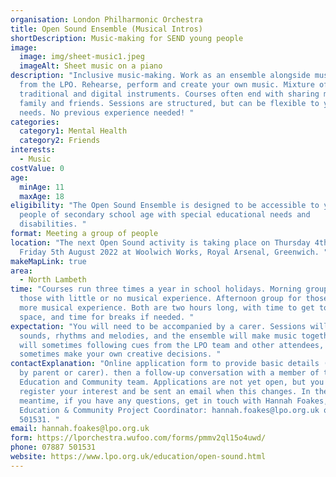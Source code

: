 ```yaml
---
organisation: London Philharmonic Orchestra
title: Open Sound Ensemble (Musical Intros)
shortDescription: Music-making for SEND young people
image:
  image: img/sheet-music1.jpeg
  imageAlt: Sheet music on a piano
description: "Inclusive music-making. Work as an ensemble alongside musicians
  from the LPO. Rehearse, perform and create your own music. Mixture of
  traditional and digital instruments. Courses often end with sharing music with
  family and friends. Sessions are structured, but can be flexible to your
  needs. No previous experience needed! "
categories:
  category1: Mental Health
  category2: Friends
interests:
  - Music
costValue: 0
age:
  minAge: 11
  maxAge: 18
eligibility: "The Open Sound Ensemble is designed to be accessible to young
  people of secondary school age with special educational needs and
  disabilities. "
format: Meeting a group of people
location: "The next Open Sound activity is taking place on Thursday 4th and
  Friday 5th August 2022 at Woolwich Works, Royal Arsenal, Greenwich. "
makeMapLink: true
area:
  - North Lambeth
time: "Courses run three times a year in school holidays. Morning group for
  those with little or no musical experience. Afternoon group for those with
  more musical experience. Both are two hours long, with time to get to know the
  space, and time for breaks if needed. "
expectation: "You will need to be accompanied by a carer. Sessions will explore
  sounds, rhythms and melodies, and the ensemble will make music together. You
  will sometimes following cues from the LPO team and other attendees, and
  sometimes make your own creative decisions. "
contactExplanation: "Online application form to provide basic details (filled in
  by parent or carer). then a follow-up conversation with a member of the LPO
  Education and Community team. Applications are not yet open, but you can
  register your interest and be sent an email when this changes. In the
  meantime, if you have any questions, get in touch with Hannah Foakes,
  Education & Community Project Coordinator: hannah.foakes@lpo.org.uk or 07887
  501531. "
email: hannah.foakes@lpo.org.uk
form: https://lporchestra.wufoo.com/forms/pmmv2ql15o4uwd/
phone: 07887 501531
website: https://www.lpo.org.uk/education/open-sound.html
---
```

